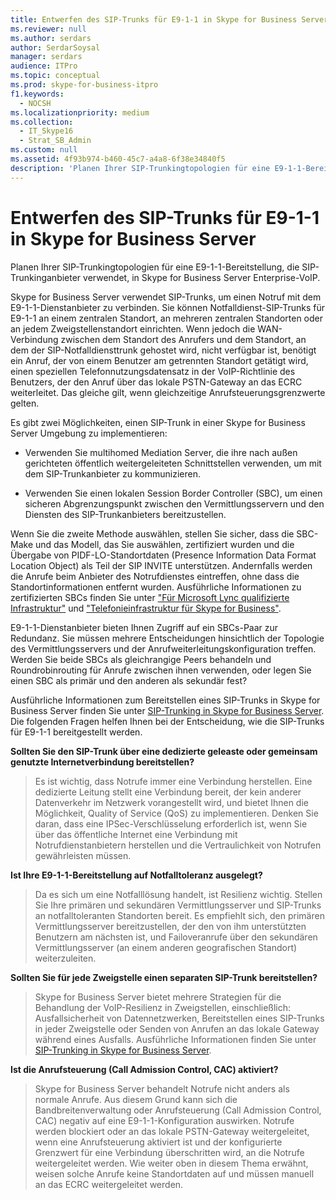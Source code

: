 ```yaml
---
title: Entwerfen des SIP-Trunks für E9-1-1 in Skype for Business Server
ms.reviewer: null
ms.author: serdars
author: SerdarSoysal
manager: serdars
audience: ITPro
ms.topic: conceptual
ms.prod: skype-for-business-itpro
f1.keywords:
  - NOCSH
ms.localizationpriority: medium
ms.collection:
  - IT_Skype16
  - Strat_SB_Admin
ms.custom: null
ms.assetid: 4f93b974-b460-45c7-a4a8-6f38e34840f5
description: 'Planen Ihrer SIP-Trunkingtopologien für eine E9-1-1-Bereitstellung, die SIP-Trunkinganbieter verwendet, in Skype for Business Server Enterprise-VoIP.'
---
```


# <a name="design-the-sip-trunk-for-e9-1-1-in-skype-for-business-server"></a>Entwerfen des SIP-Trunks für E9-1-1 in Skype for Business Server
 
Planen Ihrer SIP-Trunkingtopologien für eine E9-1-1-Bereitstellung, die SIP-Trunkinganbieter verwendet, in Skype for Business Server Enterprise-VoIP.
  
Skype for Business Server verwendet SIP-Trunks, um einen Notruf mit dem E9-1-1-Dienstanbieter zu verbinden. Sie können Notfalldienst-SIP-Trunks für E9-1-1 an einem zentralen Standort, an mehreren zentralen Standorten oder an jedem Zweigstellenstandort einrichten. Wenn jedoch die WAN-Verbindung zwischen dem Standort des Anrufers und dem Standort, an dem der SIP-Notfalldiensttrunk gehostet wird, nicht verfügbar ist, benötigt ein Anruf, der von einem Benutzer am getrennten Standort getätigt wird, einen speziellen Telefonnutzungsdatensatz in der VoIP-Richtlinie des Benutzers, der den Anruf über das lokale PSTN-Gateway an das ECRC weiterleitet. Das gleiche gilt, wenn gleichzeitige Anrufsteuerungsgrenzwerte gelten.
  
Es gibt zwei Möglichkeiten, einen SIP-Trunk in einer Skype for Business Server Umgebung zu implementieren:
  
- Verwenden Sie multihomed Mediation Server, die ihre nach außen gerichteten öffentlich weitergeleiteten Schnittstellen verwenden, um mit dem SIP-Trunkanbieter zu kommunizieren.
    
- Verwenden Sie einen lokalen Session Border Controller (SBC), um einen sicheren Abgrenzungspunkt zwischen den Vermittlungsservern und den Diensten des SIP-Trunkanbieters bereitzustellen.
    
Wenn Sie die zweite Methode auswählen, stellen Sie sicher, dass die SBC-Make und das Modell, das Sie auswählen, zertifiziert wurden und die Übergabe von PIDF-LO-Standortdaten (Presence Information Data Format Location Object) als Teil der SIP INVITE unterstützen. Andernfalls werden die Anrufe beim Anbieter des Notrufdienstes eintreffen, ohne dass die Standortinformationen entfernt wurden. Ausführliche Informationen zu zertifizierten SBCs finden Sie unter ["Für Microsoft Lync qualifizierte Infrastruktur"](../../../SfbPartnerCertification/lync-cert/qualified-ip-pbx-gateway.md) und ["Telefonieinfrastruktur für Skype for Business"](../../../SfbPartnerCertification/certification/infra-gateways.md). 
  
E9-1-1-Dienstanbieter bieten Ihnen Zugriff auf ein SBCs-Paar zur Redundanz. Sie müssen mehrere Entscheidungen hinsichtlich der Topologie des Vermittlungsservers und der Anrufweiterleitungskonfiguration treffen. Werden Sie beide SBCs als gleichrangige Peers behandeln und Roundrobinrouting für Anrufe zwischen ihnen verwenden, oder legen Sie einen SBC als primär und den anderen als sekundär fest?
  
Ausführliche Informationen zum Bereitstellen eines SIP-Trunks in Skype for Business Server finden Sie unter [SIP-Trunking in Skype for Business Server](sip-trunking.md). Die folgenden Fragen helfen Ihnen bei der Entscheidung, wie die SIP-Trunks für E9-1-1 bereitgestellt werden.
  
 **Sollten Sie den SIP-Trunk über eine dedizierte geleaste oder gemeinsam genutzte Internetverbindung bereitstellen?**
  
> Es ist wichtig, dass Notrufe immer eine Verbindung herstellen. Eine dedizierte Leitung stellt eine Verbindung bereit, der kein anderer Datenverkehr im Netzwerk vorangestellt wird, und bietet Ihnen die Möglichkeit, Quality of Service (QoS) zu implementieren. Denken Sie daran, dass eine IPSec-Verschlüsselung erforderlich ist, wenn Sie über das öffentliche Internet eine Verbindung mit Notrufdienstanbietern herstellen und die Vertraulichkeit von Notrufen gewährleisten müssen. 
    
 **Ist Ihre E9-1-1-Bereitstellung auf Notfalltoleranz ausgelegt?**
  
> Da es sich um eine Notfalllösung handelt, ist Resilienz wichtig. Stellen Sie Ihre primären und sekundären Vermittlungsserver und SIP-Trunks an notfalltoleranten Standorten bereit. Es empfiehlt sich, den primären Vermittlungsserver bereitzustellen, der den von ihm unterstützten Benutzern am nächsten ist, und Failoveranrufe über den sekundären Vermittlungsserver (an einem anderen geografischen Standort) weiterzuleiten. 
    
 **Sollten Sie für jede Zweigstelle einen separaten SIP-Trunk bereitstellen?**
  
> Skype for Business Server bietet mehrere Strategien für die Behandlung der VoIP-Resilienz in Zweigstellen, einschließlich: Ausfallsicherheit von Datennetzwerken, Bereitstellen eines SIP-Trunks in jeder Zweigstelle oder Senden von Anrufen an das lokale Gateway während eines Ausfalls. Ausführliche Informationen finden Sie unter [SIP-Trunking in Skype for Business Server](sip-trunking.md).
    
 **Ist die Anrufsteuerung (Call Admission Control, CAC) aktiviert?**
  
> Skype for Business Server behandelt Notrufe nicht anders als normale Anrufe. Aus diesem Grund kann sich die Bandbreitenverwaltung oder Anrufsteuerung (Call Admission Control, CAC) negativ auf eine E9-1-1-Konfiguration auswirken. Notrufe werden blockiert oder an das lokale PSTN-Gateway weitergeleitet, wenn eine Anrufsteuerung aktiviert ist und der konfigurierte Grenzwert für eine Verbindung überschritten wird, an die Notrufe weitergeleitet werden. Wie weiter oben in diesem Thema erwähnt, weisen solche Anrufe keine Standortdaten auf und müssen manuell an das ECRC weitergeleitet werden.

